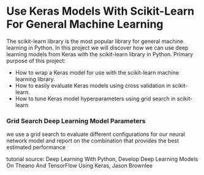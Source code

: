 <h1>Use Keras Models With Scikit-Learn
For General Machine Learning</h1>

<p>
The scikit-learn library is the most popular library for general machine learning in Python.
In this project we will discover how we can use deep learning models from Keras with the
scikit-learn library in Python. Primary purpose of this project:
</p>
<ul>
  <li>
How to wrap a Keras model for use with the scikit-learn machine learning library.
  </li>
  <li>
How to easily evaluate Keras models using cross validation in scikit-learn.
  </li>
  <li>
How to tune Keras model hyperparameters using grid search in scikit-learn
  </li>
 </ul>
<h3>Grid Search Deep Learning Model Parameters</h3>
<p>we use a grid search to evaluate different configurations for our neural
network model and report on the combination that provides the best estimated performance</p>

<p>tutorial source: Deep Learning With Python, Develop Deep Learning Models On Theano And TensorFlow Using
Keras, Jason Brownlee</p>
